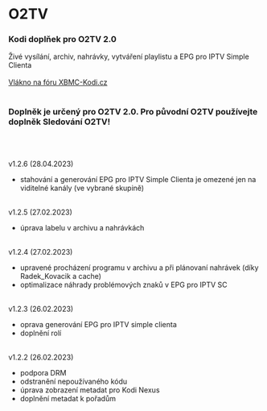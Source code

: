 <h1>O2TV</h1>
<p>
<h3>Kodi doplňek pro O2TV 2.0</h3>
<p>
Živé vysílání, archiv, nahrávky, vytváření playlistu a EPG pro IPTV Simple Clienta<br><br>
<a href="https://www.xbmc-kodi.cz/prispevek-o2tv">Vlákno na fóru XBMC-Kodi.cz</a><br><br>
<h3>Doplněk je určený pro O2TV 2.0. Pro původní O2TV používejte doplněk Sledování O2TV!</h3><br><br>

v1.2.6 (28.04.2023)<br>
- stahování a generování EPG pro IPTV Simple Clienta je omezené jen na viditelné kanály (ve vybrané skupině)<br><br>

v1.2.5 (27.02.2023)<br>
- úprava labelu v archivu a nahrávkách<br><br>

v1.2.4 (27.02.2023)<br>
- upravené procházení programu v archivu a při plánovaní nahrávek (díky Radek_Kovacik a cache)<br>
- optimalizace náhrady problémových znaků v EPG pro IPTV SC<br><br>

v1.2.3 (26.02.2023)<br>
- oprava generování EPG pro IPTV simple clienta<br>
- doplnění rolí<br><br>

v1.2.2 (26.02.2023)<br>
- podpora DRM<br>
- odstranění nepoužívaného kódu<br>
- úprava zobrazení metadat pro Kodi Nexus<br>
- doplnění metadat k pořadům<br><br>

</p>
